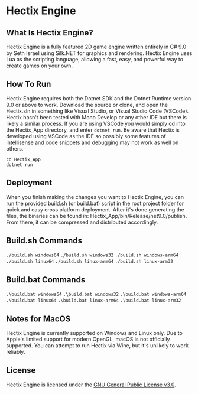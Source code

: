 # Hectix Engine

## What Is Hectix Engine?
Hectix Engine is a fully featured 2D game engine written entirely in C# 9.0 by Seth Israel using Silk.NET for graphics and rendering. Hectix Engine uses Lua as the scripting language, allowing a fast, easy, and powerful way to create games on your own.

## How To Run
Hectix Engine requires both the Dotnet SDK and the Dotnet Runtime version 9.0 or above to work. Download the source or clone, and open the Hectix.sln in something like Visual Studio, or Visual Studio Code (VSCode). Hectix hasn't been tested with Mono Develop or any other IDE but there is likely a similar process. If you are using VSCode you would simply cd into the Hectix_App directory, and enter ```dotnet run```. Be aware that Hectix is developed using VSCode as the IDE so possibly some features of intellisense and code snippets and debugging may not work as well on others.

```
cd Hectix_App
dotnet run
```

## Deployment
When you finish making the changes you want to Hectix Engine, you can run the provided build.sh (or build.bat) script in the root project folder for quick and easy cross platform deployment. After it's done generating the files, the binaries can be found in: Hectix_App/bin/Release/net9.0/publish. From there, it can be compressed and distributed accordingly.

## Build.sh Commands
```./build.sh windows64```
```./build.sh windows32```
```./build.sh windows-arm64```
```./build.sh linux64```
```./build.sh linux-arm64```
```./build.sh linux-arm32```

## Build.bat Commands
```.\build.bat windows64```
```.\build.bat windows32```
```.\build.bat windows-arm64```
```.\build.bat linux64```
```.\build.bat linux-arm64```
```.\build.bat linux-arm32```

## Notes for MacOS
Hectix Engine is currently supported on Windows and Linux only. Due to Apple's limited support for modern OpenGL, macOS is not officially supported. You can attempt to run Hectix via Wine, but it's unlikely to work reliably.

## License

Hectix Engine is licensed under the [GNU General Public License v3.0](LICENSE).